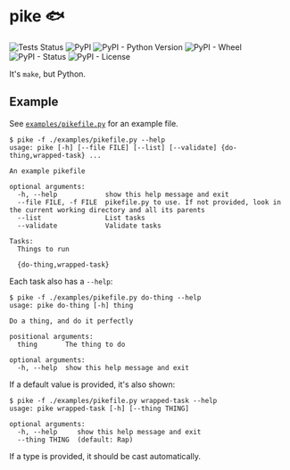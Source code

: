 # pike 🐟

![Tests Status](https://github.com/RealOrangeOne/pike/workflows/CI/badge.svg)
![PyPI](https://img.shields.io/pypi/v/pike-tasks.svg)
![PyPI - Python Version](https://img.shields.io/pypi/pyversions/pike-tasks.svg)
![PyPI - Wheel](https://img.shields.io/pypi/wheel/pike-tasks.svg)
![PyPI - Status](https://img.shields.io/pypi/status/pike-tasks.svg)
![PyPI - License](https://img.shields.io/pypi/l/pike-tasks.svg)

It's `make`, but Python.

## Example

See [`examples/pikefile.py`](examples/pikefile.py) for an example file.

```
$ pike -f ./examples/pikefile.py --help
usage: pike [-h] [--file FILE] [--list] [--validate] {do-thing,wrapped-task} ...

An example pikefile

optional arguments:
  -h, --help            show this help message and exit
  --file FILE, -f FILE  pikefile.py to use. If not provided, look in the current working directory and all its parents
  --list                List tasks
  --validate            Validate tasks

Tasks:
  Things to run

  {do-thing,wrapped-task}
```

Each task also has a `--help`:

```
$ pike -f ./examples/pikefile.py do-thing --help
usage: pike do-thing [-h] thing

Do a thing, and do it perfectly

positional arguments:
  thing       The thing to do

optional arguments:
  -h, --help  show this help message and exit
```

If a default value is provided, it's also shown:

```
$ pike -f ./examples/pikefile.py wrapped-task --help
usage: pike wrapped-task [-h] [--thing THING]

optional arguments:
  -h, --help     show this help message and exit
  --thing THING  (default: Rap)
```

If a type is provided, it should be cast automatically.
